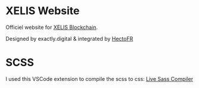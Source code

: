# XELIS Website

Officiel website for [XELIS Blockchain](https://github.com/xelis-project/xelis-blockchain).

Designed by exactly.digital & integrated by [HectoFR](https://github.com/HectoFR)

# SCSS

I used this VSCode extension to compile the scss to css:
[Live Sass Compiler](https://marketplace.visualstudio.com/items?itemName=glenn2223.live-sass)

